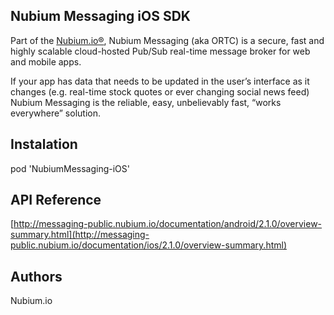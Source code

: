 ## Nubium Messaging iOS SDK
Part of the [Nubium.io®](http://messaging.nubium.io), Nubium Messaging (aka ORTC) is a secure, fast and highly scalable cloud-hosted Pub/Sub real-time message broker for web and mobile apps.

If your app has data that needs to be updated in the user’s interface as it changes (e.g. real-time stock quotes or ever changing social news feed) Nubium Messaging is the reliable, easy, unbelievably fast, “works everywhere” solution.

## Instalation

pod 'NubiumMessaging-iOS'

## API Reference
[http://messaging-public.nubium.io/documentation/android/2.1.0/overview-summary.html](http://messaging-public.nubium.io/documentation/ios/2.1.0/overview-summary.html)

## Authors
Nubium.io
